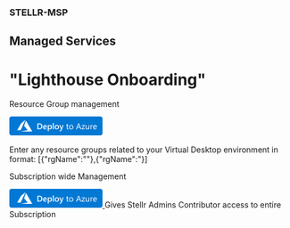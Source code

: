 ### STELLR-MSP
## Managed Services

# "Lighthouse Onboarding"

Resource Group management

<a href="https://portal.azure.com/#create/Microsoft.Template/uri/https%3A%2F%2Fraw.githubusercontent.com%2Fmlamberty%2FSTELLR-MSP%2Fmain%2FLighthouse%2FDeployment%2Fazuredeploy.json" target= "_blank">
<img src="https://raw.githubusercontent.com/Azure/azure-quickstart-templates/master/1-CONTRIBUTION-GUIDE/images/deploytoazure.png"/>
</a>

Enter any resource groups related to your Virtual Desktop environment in format:
[{"rgName":"<Your RG Name>"},{"rgName":<Your RG Name>"}]

Subscription wide Management

<a href="https://portal.azure.com/#create/Microsoft.Template/uri/https%3A%2F%2Fraw.githubusercontent.com%2FStellrMSP%2FSTELLR-MSP%2Fmain%2FLighthouse%2FDeployment%2FazureSubdeploy.json" target= "_blank">
<img src="https://raw.githubusercontent.com/Azure/azure-quickstart-templates/master/1-CONTRIBUTION-GUIDE/images/deploytoazure.png"/>
</a>
Gives Stellr Admins Contributor access to entire Subscription